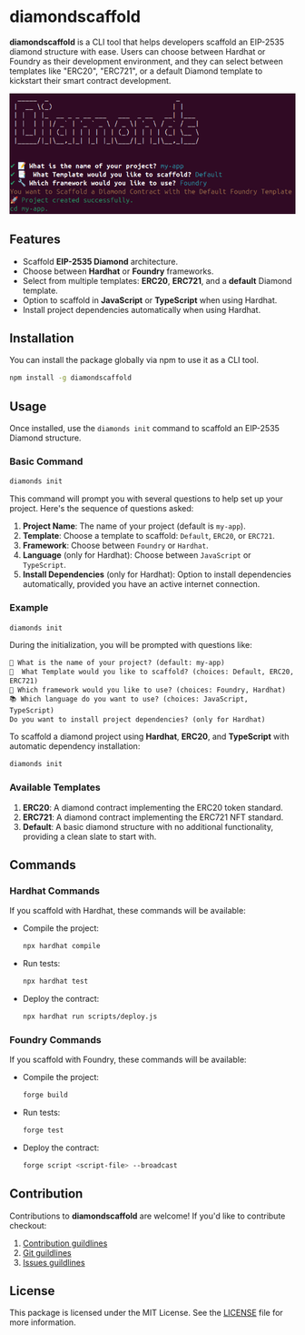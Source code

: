 # diamondscaffold

**diamondscaffold** is a CLI tool that helps developers scaffold an EIP-2535 diamond structure with ease. Users can choose between Hardhat or Foundry as their development environment, and they can select between templates like "ERC20", "ERC721", or a default Diamond template to kickstart their smart contract development.

![Screenshot](./image.png)

## Features

- Scaffold **EIP-2535 Diamond** architecture.
- Choose between **Hardhat** or **Foundry** frameworks.
- Select from multiple templates: **ERC20**, **ERC721**, and a **default** Diamond template.
- Option to scaffold in **JavaScript** or **TypeScript** when using Hardhat.
- Install project dependencies automatically when using Hardhat.

## Installation

You can install the package globally via npm to use it as a CLI tool.

```bash
npm install -g diamondscaffold
```

## Usage

Once installed, use the `diamonds init` command to scaffold an EIP-2535 Diamond structure.

### Basic Command

```bash
diamonds init
```

This command will prompt you with several questions to help set up your project. Here's the sequence of questions asked:

1. **Project Name**: The name of your project (default is `my-app`).
2. **Template**: Choose a template to scaffold: `Default`, `ERC20`, or `ERC721`.
3. **Framework**: Choose between `Foundry` or `Hardhat`.
4. **Language** (only for Hardhat): Choose between `JavaScript` or `TypeScript`.
5. **Install Dependencies** (only for Hardhat): Option to install dependencies automatically, provided you have an active internet connection.

### Example

```bash
diamonds init
```

During the initialization, you will be prompted with questions like:

```
📝 What is the name of your project? (default: my-app)
📑  What Template would you like to scaffold? (choices: Default, ERC20, ERC721)
🔧 Which framework would you like to use? (choices: Foundry, Hardhat)
📚 Which language do you want to use? (choices: JavaScript, TypeScript)
Do you want to install project dependencies? (only for Hardhat)
```

To scaffold a diamond project using **Hardhat**, **ERC20**, and **TypeScript** with automatic dependency installation:

```bash
diamonds init
```

### Available Templates

1. **ERC20**: A diamond contract implementing the ERC20 token standard.
2. **ERC721**: A diamond contract implementing the ERC721 NFT standard.
3. **Default**: A basic diamond structure with no additional functionality, providing a clean slate to start with.

## Commands

### Hardhat Commands

If you scaffold with Hardhat, these commands will be available:

- Compile the project:

  ```bash
  npx hardhat compile
  ```

- Run tests:

  ```bash
  npx hardhat test
  ```

- Deploy the contract:
  ```bash
  npx hardhat run scripts/deploy.js
  ```

### Foundry Commands

If you scaffold with Foundry, these commands will be available:

- Compile the project:

  ```bash
  forge build
  ```

- Run tests:

  ```bash
  forge test
  ```

- Deploy the contract:
  ```bash
  forge script <script-file> --broadcast
  ```

## Contribution

Contributions to **diamondscaffold** are welcome! If you'd like to contribute checkout:

1. [Contribution guildlines](https://github.com/collinsadi/diamonds/blob/main/CONTRIBUTION_GUIDELINES.md)  
2. [Git guildlines](https://github.com/collinsadi/diamonds/blob/main/GIT_GUIDELINES.md)  
3. [Issues guildlines](https://github.com/collinsadi/diamonds/blob/main/ISSUES_GUIDELINES.md)  

## License

This package is licensed under the MIT License. See the [LICENSE](./LICENSE) file for more information.
